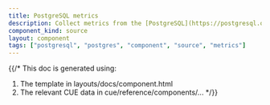 ```yaml
---
title: PostgreSQL metrics
description: Collect metrics from the [PostgreSQL](https://postgresql.org) database
component_kind: source
layout: component
tags: ["postgresql", "postgres", "component", "source", "metrics"]
---
```


{{/*
This doc is generated using:

1. The template in layouts/docs/component.html
2. The relevant CUE data in cue/reference/components/...
*/}}
